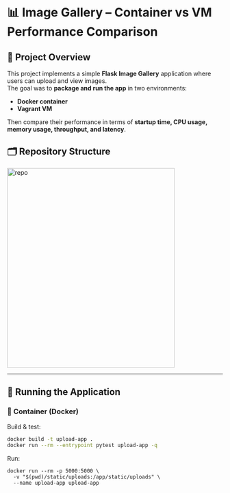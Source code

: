 # 📊 Image Gallery – Container vs VM Performance Comparison

## 📌 Project Overview
This project implements a simple **Flask Image Gallery** application where users can upload and view images.  
The goal was to **package and run the app** in two environments:  
- **Docker container**  
- **Vagrant VM**  

Then compare their performance in terms of **startup time, CPU usage, memory usage, throughput, and latency**.


## 🗂️ Repository Structure
<img width="391" height="466" alt="repo" src="https://github.com/user-attachments/assets/d23b3e6e-cb84-44f4-9061-1cab49f491dd" />


---

## 🚀 Running the Application

### 🔹 Container (Docker)
Build & test:
```bash
docker build -t upload-app .
docker run --rm --entrypoint pytest upload-app -q
```
Run:
```
docker run --rm -p 5000:5000 \
  -v "$(pwd)/static/uploads:/app/static/uploads" \
  --name upload-app upload-app
```



